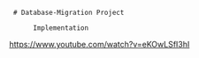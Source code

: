      # Database-Migration Project

          Implementation
https://www.youtube.com/watch?v=eKOwLSfI3hI
